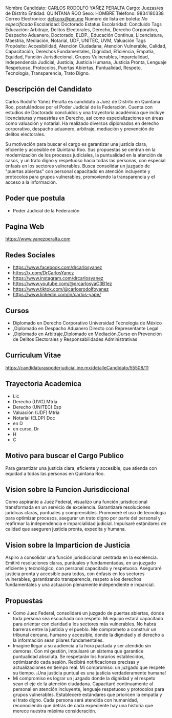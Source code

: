 Nombre Candidato: CARLOS RODOLFO YAÑEZ PERALTA
Cargo: Juezas/es de Distrito
Entidad: QUINTANA ROO
Sexo: HOMBRE
Telefono: 9834180338
Correo Electronico: defkonx@pm.me
Numero de lista en boleta: *No especificado*
Escolaridad: Doctorado
Estatus Escolaridad: Concluido
Tags Educación: Arbitraje, Delitos Electorales, Derecho, Derecho Corporativo, Despacho Aduanero, Doctorado, ELDP., Educación Continua, Licenciatura, Maestría, Mediación, Notarial, UDF, UNITEC, UVM, Valuación
Tags Propósito: Accesibilidad, Atención Ciudadana, Atención Vulnerable, Calidad, Capacitación, Derechos Fundamentales, Dignidad, Eficiencia, Empatía, Equidad, Función Jurisdiccional, Grupos Vulnerables, Imparcialidad, Independencia Judicial, Justicia, Justicia Humana, Justicia Pronta, Lenguaje Respetuoso, Protocolos, Puertas Abiertas, Puntualidad, Respeto, Tecnología, Transparencia, Trato Digno.


## Descripción del Candidato 

Carlos Rodolfo Yáñez Peralta es candidato a Juez de Distrito en Quintana Roo, postulándose por el Poder Judicial de la Federación. Cuenta con estudios de Doctorado concluidos y una trayectoria académica que incluye licenciaturas y maestrías en Derecho, así como especializaciones en áreas como valuación y notarial.  Ha realizado diversos diplomados en derecho corporativo, despacho aduanero, arbitraje, mediación y prevención de delitos electorales.

Su motivación para buscar el cargo es garantizar una justicia clara, eficiente y accesible en Quintana Roo.  Sus propuestas se centran en la modernización de los procesos judiciales, la puntualidad en la atención de casos, y un trato digno y respetuoso hacia todas las personas, con especial énfasis en los sectores vulnerables.  Busca consolidar un juzgado de "puertas abiertas" con personal capacitado en atención incluyente y protocolos para grupos vulnerables, promoviendo la transparencia y el acceso a la información.


## Poder que postula

- Poder Judicial de la Federación


## Pagina Web

https://www.yanezperalta.com


## Redes Sociales

- https://www.facebook.com/drcarlosyanez
- https://x.com/DrCarlosYanez
- https://www.instagram.com/drcarlosyanez
- https://www.youtube.com/@drcarlosyaC3B1ez
- https://www.tiktok.com/@carlosrodolfoyanez
- https://www.linkedin.com/in/carlos-yape/


## Cursos

- Diplomado en Derecho Corporativo   Universidad Tecnologia de México
- ,Diplomado en Despacho Aduanero Directo con Representante Legal
- ,Diplomado en Arbitraje,Diplomado en Mediación,Curso en Prevención de Delitos Electorales y Responsabilidades Administrativas


## Curriculum Vitae

https://candidaturaspoderjudicial.ine.mx/detalleCandidato/55508/11


## Trayectoria Academica

- Lic
- Derecho (UVG) Mtría
- Derecho (UNITEC) Esp
- Valuación (UDF) Mtría
- Notarial (ELDP) Doc
- en D
- en curso, Dr
- H
- C


## Motivo para buscar el Cargo Publico

Para garantizar una justicia clara, eficiente y accesible, que atienda con equidad a todas las personas en Quintana Roo.


## Vision sobre la Funcion Jurisdiccional

Como aspirante a Juez Federal, visualizo una función jurisdiccional transformada en un servicio de excelencia. Garantizaré resoluciones jurídicas claras, puntuales y comprensibles. Promoveré el uso de tecnología para optimizar procesos, asegurar un trato digno por parte del personal y reafirmar la independencia e imparcialidad judicial. Impulsaré estándares de calidad que aseguren justicia pronta, expedita y humana.


## Vision sobre la Imparticion de Justicia

Aspiro a consolidar una función jurisdiccional centrada en la excelencia. Emitiré resoluciones claras, puntuales y fundamentadas, en un juzgado eficiente y tecnológico, con personal capacitado y respetuoso. Aseguraré justicia pronta y accesible para todos, con énfasis en los sectores vulnerables, garantizando transparencia, respeto a los derechos fundamentales y una actuación plenamente independiente e imparcial.


## Propuestas

- Como Juez Federal, consolidaré un juzgado de puertas abiertas, donde toda persona sea escuchada con respeto. Mi equipo estará capacitado para orientar con claridad a los sectores más vulnerables. No habrá barreras entre la justicia y el pueblo. Me comprometo a construir un tribunal cercano, humano y accesible, donde la dignidad y el derecho a la información sean pilares fundamentales.
- Imagine llegar a su audiencia a la hora pactada y ser atendido sin demoras. Con mi gestión, impulsaré un sistema que garantice puntualidad absoluta. Se respetarán los horarios establecidos, optimizando cada sesión. Recibirá notificaciones precisas y actualizaciones en tiempo real. Mi compromiso: un juzgado que respete su tiempo. ¡Una justicia puntual es una justicia verdaderamente humana!
- Mi compromiso es lograr un juzgado donde la dignidad y el respeto sean el eje de la atención ciudadana. Capacitaré continuamente al personal en atención incluyente, lenguaje respetuoso y protocolos para grupos vulnerables. Estableceré estándares que prioricen la empatía y el trato digno. Cada persona será atendida con humanidad, reconociendo que detrás de cada expediente hay una historia que merece nuestra máxima consideración.

